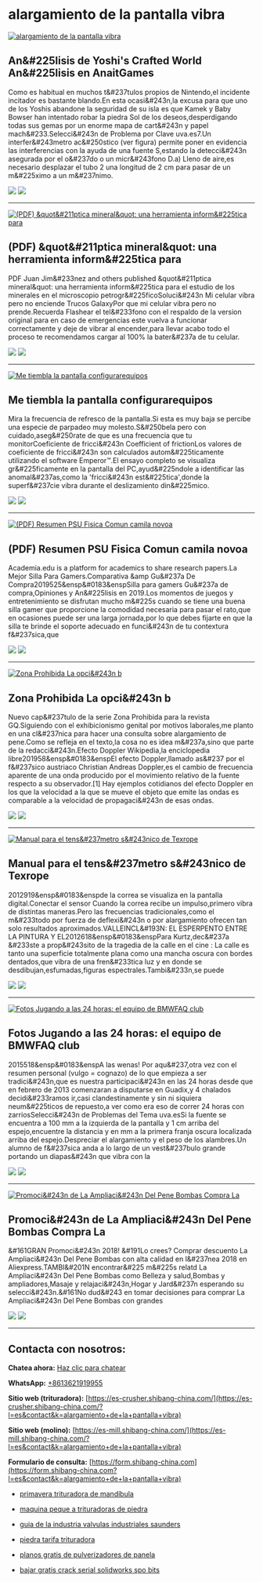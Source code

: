 # alargamiento de la pantalla vibra

<a href="https://swt.shibang-china.com/?l=es&img&k=alargamiento+de+la+pantalla+vibra" target="_blank">![alargamiento de la pantalla vibra](http://static.shibang-china.com/all-800x300/95.jpg)</a>

## An&#225lisis de Yoshi's Crafted World An&#225lisis en AnaitGames
Como es habitual en muchos t&#237tulos propios de Nintendo,el incidente incitador es bastante blando.En esta ocasi&#243n,la excusa para que uno de los Yoshis abandone la seguridad de su isla es que Kamek y Baby Bowser han intentado robar la piedra Sol de los deseos,desperdigando todas sus gemas por un enorme mapa de cart&#243n y papel mach&#233.Selecci&#243n de Problema por Clave uva.es7.Un interfer&#243metro ac&#250stico (ver figura) permite poner en evidencia las interferencias con la ayuda de una fuente S,estando la detecci&#243n asegurada por el o&#237do o un micr&#243fono D.a) Lleno de aire,es necesario desplazar el tubo 2 una longitud de 2 cm para pasar de un m&#225ximo a un m&#237nimo.


<a href="https://whatsapp.shibangsoft.com/WhatsApp.php" target="_blank" title="WhatsApp">![](http://static.shibang-china.com/icon/whatsapp.png)</a> <a href="https://swt.shibang-china.com/?l=es&icon&k=alargamiento+de+la+pantalla+vibra" target="_blank">![](http://static.shibang-china.com/icon/chat-es.png)</a>

---

<a href="https://swt.shibang-china.com/?l=es&img&k=alargamiento+de+la+pantalla+vibra" target="_blank">![(PDF) &quot&#211ptica mineral&quot: una herramienta inform&#225tica para](http://static.shibang-china.com/all-800x300/590.jpg)</a>

## (PDF) &quot&#211ptica mineral&quot: una herramienta inform&#225tica para
PDF Juan Jim&#233nez and others published &quot&#211ptica mineral&quot: una herramienta inform&#225tica para el estudio de los minerales en el microscopio petrogr&#225ficoSoluci&#243n Mi celular vibra pero no enciende Trucos GalaxyPor que mi celular vibra pero no prende.Recuerda Flashear el tel&#233fono con el respaldo de la version original para en caso de emergencias este vuelva a funcionar correctamente y deje de vibrar al encender,para llevar acabo todo el proceso te recomendamos cargar al 100% la bater&#237a de tu celular.


<a href="https://whatsapp.shibangsoft.com/WhatsApp.php" target="_blank" title="WhatsApp">![](http://static.shibang-china.com/icon/whatsapp.png)</a> <a href="https://swt.shibang-china.com/?l=es&icon&k=alargamiento+de+la+pantalla+vibra" target="_blank">![](http://static.shibang-china.com/icon/chat-es.png)</a>

---

<a href="https://swt.shibang-china.com/?l=es&img&k=alargamiento+de+la+pantalla+vibra" target="_blank">![Me tiembla la pantalla configurarequipos](http://static.shibang-china.com/all-800x300/1264.jpg)</a>

## Me tiembla la pantalla configurarequipos
Mira la frecuencia de refresco de la pantalla.Si esta es muy baja se percibe una especie de parpadeo muy molesto.S&#250bela pero con cuidado,aseg&#250rate de que es una frecuencia que tu monitorCoeficiente de fricci&#243n Coefficient of frictionLos valores de coeficiente de fricci&#243n son calculados autom&#225ticamente utilizando el software Emperor™.El ensayo completo se visualiza gr&#225ficamente en la pantalla del PC,ayud&#225ndole a identificar las anomal&#237as,como la 'fricci&#243n est&#225tica',donde la superf&#237cie vibra durante el deslizamiento din&#225mico.


<a href="https://whatsapp.shibangsoft.com/WhatsApp.php" target="_blank" title="WhatsApp">![](http://static.shibang-china.com/icon/whatsapp.png)</a> <a href="https://swt.shibang-china.com/?l=es&icon&k=alargamiento+de+la+pantalla+vibra" target="_blank">![](http://static.shibang-china.com/icon/chat-es.png)</a>

---

<a href="https://swt.shibang-china.com/?l=es&img&k=alargamiento+de+la+pantalla+vibra" target="_blank">![(PDF) Resumen PSU Fisica Comun camila novoa](http://static.shibang-china.com/all-800x300/2.jpg)</a>

## (PDF) Resumen PSU Fisica Comun camila novoa
Academia.edu is a platform for academics to share research papers.La Mejor Silla Para Gamers.Comparativa &amp Gu&#237a De Compra2019525&ensp&#0183&enspSilla para gamers Gu&#237a de compra,Opiniones y An&#225lisis en 2019.Los momentos de juegos y entretenimiento se disfrutan mucho m&#225s cuando se tiene una buena silla gamer que proporcione la comodidad necesaria para pasar el rato,que en ocasiones puede ser una larga jornada,por lo que debes fijarte en que la silla te brinde el soporte adecuado en funci&#243n de tu contextura f&#237sica,que


<a href="https://whatsapp.shibangsoft.com/WhatsApp.php" target="_blank" title="WhatsApp">![](http://static.shibang-china.com/icon/whatsapp.png)</a> <a href="https://swt.shibang-china.com/?l=es&icon&k=alargamiento+de+la+pantalla+vibra" target="_blank">![](http://static.shibang-china.com/icon/chat-es.png)</a>

---

<a href="https://swt.shibang-china.com/?l=es&img&k=alargamiento+de+la+pantalla+vibra" target="_blank">![Zona Prohibida La opci&#243n b](http://static.shibang-china.com/all-800x300/611.jpg)</a>

## Zona Prohibida La opci&#243n b
Nuevo cap&#237tulo de la serie Zona Prohibida para la revista GQ.Siguiendo con el exhibicionismo genital por motivos laborales,me planto en una cl&#237nica para hacer una consulta sobre alargamiento de pene.Como se refleja en el texto,la cosa no es idea m&#237a,sino que parte de la redacci&#243n.Efecto Doppler Wikipedia,la enciclopedia libre201958&ensp&#0183&enspEl efecto Doppler,llamado as&#237 por el f&#237sico austriaco Christian Andreas Doppler,es el cambio de frecuencia aparente de una onda producido por el movimiento relativo de la fuente respecto a su observador.[1] Hay ejemplos cotidianos del efecto Doppler en los que la velocidad a la que se mueve el objeto que emite las ondas es comparable a la velocidad de propagaci&#243n de esas ondas.


<a href="https://whatsapp.shibangsoft.com/WhatsApp.php" target="_blank" title="WhatsApp">![](http://static.shibang-china.com/icon/whatsapp.png)</a> <a href="https://swt.shibang-china.com/?l=es&icon&k=alargamiento+de+la+pantalla+vibra" target="_blank">![](http://static.shibang-china.com/icon/chat-es.png)</a>

---

<a href="https://swt.shibang-china.com/?l=es&img&k=alargamiento+de+la+pantalla+vibra" target="_blank">![Manual para el tens&#237metro s&#243nico de Texrope](http://static.shibang-china.com/all-800x300/142.jpg)</a>

## Manual para el tens&#237metro s&#243nico de Texrope
2012919&ensp&#0183&enspde la correa se visualiza en la pantalla digital.Conectar el sensor Cuando la correa recibe un impulso,primero vibra de distintas maneras.Pero las frecuencias tradicionales,como el m&#233todo por fuerza de deflexi&#243n o por alargamiento ofrecen tan solo resultados aproximados.VALLEINCL&#193N: EL ESPERPENTO ENTRE LA PINTURA Y EL2012618&ensp&#0183&enspPara Kurtz,dec&#237a &#233ste a prop&#243sito de la tragedia de la calle en el cine : La calle es tanto una superficie totalmente plana como una mancha oscura con bordes dentados,que vibra de una fren&#233tica luz y en donde se desdibujan,esfumadas,figuras espectrales.Tambi&#233n,se puede


<a href="https://whatsapp.shibangsoft.com/WhatsApp.php" target="_blank" title="WhatsApp">![](http://static.shibang-china.com/icon/whatsapp.png)</a> <a href="https://swt.shibang-china.com/?l=es&icon&k=alargamiento+de+la+pantalla+vibra" target="_blank">![](http://static.shibang-china.com/icon/chat-es.png)</a>

---

<a href="https://swt.shibang-china.com/?l=es&img&k=alargamiento+de+la+pantalla+vibra" target="_blank">![Fotos Jugando a las 24 horas: el equipo de BMWFAQ club](http://static.shibang-china.com/all-800x300/671.jpg)</a>

## Fotos Jugando a las 24 horas: el equipo de BMWFAQ club
2015518&ensp&#0183&enspA las wenas! Por aqu&#237,otra vez con el resumen personal (vulgo = cognazo) de lo que empieza a ser tradici&#243n,que es nuestra participaci&#243n en las 24 horas desde que en febrero de 2013 comenzaran a disputarse en Guadix,y 4 chalados decidi&#233ramos ir,casi clandestinamente y sin ni siquiera neum&#225ticos de repuesto,a ver como era eso de correr 24 horas con zarriosSelecci&#243n de Problemas del Tema uva.esSi la fuente se encuentra a 100 mm a la izquierda de la pantalla y 1 cm arriba del espejo,encuentre la distancia y en mm a la primera franja oscura localizada arriba del espejo.Despreciar el alargamiento y el peso de los alambres.Un alumno de f&#237sica anda a lo largo de un vest&#237bulo grande portando un diapas&#243n que vibra con la


<a href="https://whatsapp.shibangsoft.com/WhatsApp.php" target="_blank" title="WhatsApp">![](http://static.shibang-china.com/icon/whatsapp.png)</a> <a href="https://swt.shibang-china.com/?l=es&icon&k=alargamiento+de+la+pantalla+vibra" target="_blank">![](http://static.shibang-china.com/icon/chat-es.png)</a>

---

<a href="https://swt.shibang-china.com/?l=es&img&k=alargamiento+de+la+pantalla+vibra" target="_blank">![Promoci&#243n de La Ampliaci&#243n Del Pene Bombas Compra La](http://static.shibang-china.com/all-800x300/977.jpg)</a>

## Promoci&#243n de La Ampliaci&#243n Del Pene Bombas Compra La
&#161GRAN Promoci&#243n 2018! &#191Lo crees? Comprar descuento La Ampliaci&#243n Del Pene Bombas con alta calidad en l&#237nea 2018 en Aliexpress.TAMBI&#201N encontrar&#225 m&#225s relatd La Ampliaci&#243n Del Pene Bombas como Belleza y salud,Bombas y ampliadores,Masaje y relajaci&#243n,Hogar y Jard&#237n esperando su selecci&#243n.&#161No dud&#243 en tomar decisiones para comprar La Ampliaci&#243n Del Pene Bombas con grandes

<a href="https://whatsapp.shibangsoft.com/WhatsApp.php" target="_blank" title="WhatsApp">![](http://static.shibang-china.com/icon/whatsapp.png)</a> <a href="https://swt.shibang-china.com/?l=es&icon&k=alargamiento+de+la+pantalla+vibra" target="_blank">![](http://static.shibang-china.com/icon/chat-es.png)</a>

---
## Contacta con nosotros:

**Chatea ahora:** [Haz clic para chatear](https://swt.shibang-china.com?l=es&contact&k=alargamiento+de+la+pantalla+vibra)

**WhatsApp:**  [+8613621919955](https://whatsapp.shibangsoft.com/WhatsApp.php)

**Sitio web (trituradora):** [https://es-crusher.shibang-china.com/](https://es-crusher.shibang-china.com/?l=es&contact&k=alargamiento+de+la+pantalla+vibra)

**Sitio web (molino):** [https://es-mill.shibang-china.com/](https://es-mill.shibang-china.com/?l=es&contact&k=alargamiento+de+la+pantalla+vibra)

**Formulario de consulta:** [https://form.shibang-china.com](https://form.shibang-china.com?l=es&contact&k=alargamiento+de+la+pantalla+vibra)

* [primavera trituradora de mandíbula](../79/primavera%20trituradora%20de%20mand%C3%ADbula.md)

* [maquina peque a trituradoras de piedra](../71/maquina%20peque%20a%20trituradoras%20de%20piedra.md)

* [guia de la industria valvulas industriales saunders](../76/guia%20de%20la%20industria%20valvulas%20industriales%20saunders.md)

* [piedra tarifa trituradora](../78/piedra%20tarifa%20trituradora.md)

* [planos gratis de pulverizadores de panela](../77/planos%20gratis%20de%20pulverizadores%20de%20panela.md)

* [bajar gratis crack serial solidworks spo bits](../79/bajar%20gratis%20crack%20serial%20solidworks%20spo%20bits.md)